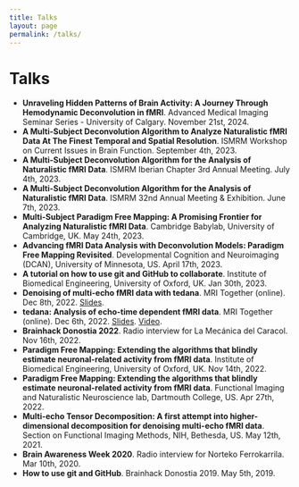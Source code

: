 ```yaml
---
title: Talks
layout: page
permalink: /talks/
---
```


# Talks

<div>
    <ul>
        <li><strong>Unraveling Hidden Patterns of Brain Activity: A Journey Through Hemodynamic Deconvolution in fMRI</strong>. Advanced Medical Imaging Seminar Series - University of Calgary. November 21st, 2024.</li>
        <li><strong>A Multi-Subject Deconvolution Algorithm to Analyze Naturalistic fMRI Data At The Finest Temporal and Spatial Resolution</strong>. ISMRM Workshop on Current Issues in Brain Function. September 4th, 2023.</li>
        <li><strong>A Multi-Subject Deconvolution Algorithm for the Analysis of Naturalistic fMRI Data</strong>. ISMRM Iberian Chapter 3rd Annual Meeting. July 4th, 2023.</li>
        <li><strong>A Multi-Subject Deconvolution Algorithm for the Analysis of Naturalistic fMRI Data</strong>. ISMRM 32nd Annual Meeting & Exhibition. June 7th, 2023.</li>
        <li><strong>Multi-Subject Paradigm Free Mapping: A Promising Frontier for Analyzing Naturalistic fMRI Data</strong>. Cambridge Babylab, University of Cambridge, UK. May 24th, 2023.</li>
        <li><strong>Advancing fMRI Data Analysis with Deconvolution Models: Paradigm Free Mapping Revisited</strong>. Developmental Cognition and Neuroimaging (DCAN), University of Minnesota, US. April 17th, 2023.</li>
        <li><strong>A tutorial on how to use git and GitHub to collaborate</strong>. Institute of Biomedical Engineering, University of Oxford, UK. Jan 30th, 2023.</li>
        <li><strong>Denoising of multi-echo fMRI data with tedana</strong>. MRI Together (online). Dec 8th, 2022. <a href="https://eurunuela.github.io/tedana_tutorial_MRITogether_2022/">Slides</a>.</li>
        <li><strong>tedana: Analysis of echo-time dependent fMRI data</strong>. MRI Together (online). Dec 6th, 2022. <a href="https://eurunuela.github.io/tedana_MRITogether_2022/">Slides</a>. <a href="https://www.youtube.com/watch?v=4wsEodepyI8">Video</a>.</li>
        <li><strong>Brainhack Donostia 2022</strong>. Radio interview for La Mecánica del Caracol. Nov 16th, 2022.</li>
        <li><strong>Paradigm Free Mapping: Extending the algorithms that blindly estimate neuronal-related activity from fMRI data</strong>. Institute of Biomedical Engineering, University of Oxford, UK. Nov 14th, 2022.</li>
        <li><strong>Paradigm Free Mapping: Extending the algorithms that blindly estimate neuronal-related activity from fMRI data</strong>. Functional Imaging and Naturalistic Neuroscience lab, Dartmouth College, US. Apr 27th, 2022.</li>
        <li><strong>Multi-echo Tensor Decomposition: A first attempt into higher-dimensional decomposition for denoising multi-echo fMRI data</strong>. Section on Functional Imaging Methods, NIH, Bethesda, US. May 12th, 2021.</li>
        <li><strong>Brain Awareness Week 2020</strong>. Radio interview for Norteko Ferrokarrila. Mar 10th, 2020.</li>
        <li><strong>How to use git and GitHub</strong>. Brainhack Donostia 2019. May 5th, 2019.</li>
    </ul>
</div>